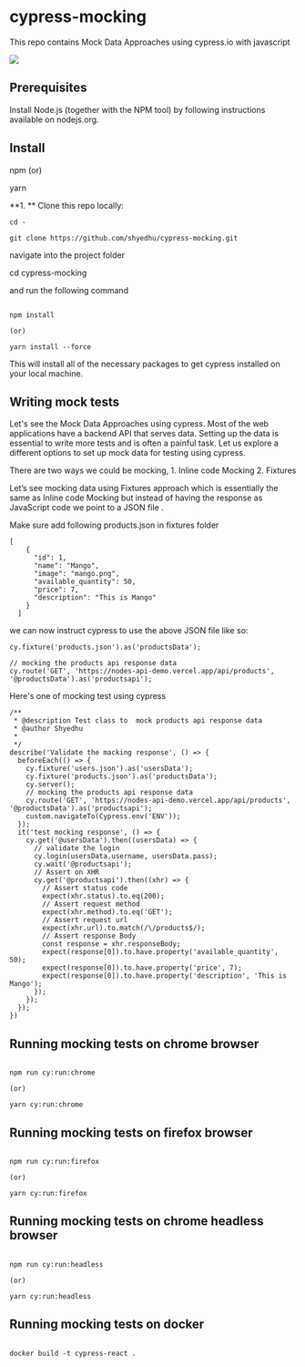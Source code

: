 # cypress-mocking

This repo contains Mock Data Approaches using cypress.io with javascript

![](https://github.com/shyedhu/images/blob/main/cypress-mock-test-run.gif)

## Prerequisites

Install Node.js (together with the NPM tool) by following instructions available on nodejs.org.

## Install

npm (or)

yarn

**1. ** Clone this repo locally:
```console
cd - 

git clone https://github.com/shyedhu/cypress-mocking.git

```
navigate into the project folder

cd cypress-mocking

and run the following command

```console

npm install

(or)

yarn install --force

```
This will install all of the necessary packages to get cypress installed on your local machine.

## Writing mock tests 
Let's see the Mock Data Approaches using cypress. Most of the web applications have a backend API that serves data. Setting up the data is essential to write more tests and is often a painful task. Let us explore a different options to set up mock data for testing using cypress.

There are two ways we could be mocking, 1. Inline code Mocking 2. Fixtures

Let’s see mocking data using Fixtures approach which is essentially the same as Inline code Mocking but instead of having the response as JavaScript code we point to a JSON file .

Make sure add following products.json in fixtures folder 

```console
[
    {
      "id": 1,
      "name": "Mango",
      "image": "mango.png",
      "available_quantity": 50,
      "price": 7,
      "description": "This is Mango"
    }
  ]
```
we can now instruct cypress to use the above JSON file like so:

```console
cy.fixture('products.json').as('productsData');

// mocking the products api response data
cy.route('GET', 'https://nodes-api-demo.vercel.app/api/products', '@productsData').as('productsapi');
```

Here's one of mocking test using cypress

```console
/**
 * @description Test class to  mock products api response data
 * @author Shyedhu
 *
 */
describe('Validate the macking response', () => {
  beforeEach(() => {
    cy.fixture('users.json').as('usersData');
    cy.fixture('products.json').as('productsData');
    cy.server();
    // mocking the products api response data
    cy.route('GET', 'https://nodes-api-demo.vercel.app/api/products', '@productsData').as('productsapi');
    custom.navigateTo(Cypress.env('ENV'));
  });
  it('test mocking response', () => {
    cy.get('@usersData').then((usersData) => {
      // validate the login
      cy.login(usersData.username, usersData.pass);
      cy.wait('@productsapi');
      // Assert on XHR
      cy.get('@productsapi').then((xhr) => {
        // Assert status code
        expect(xhr.status).to.eq(200);
        // Assert request method
        expect(xhr.method).to.eq('GET');
        // Assert request url
        expect(xhr.url).to.match(/\/products$/);
        // Assert response Body
        const response = xhr.responseBody;
        expect(response[0]).to.have.property('available_quantity', 50);
        expect(response[0]).to.have.property('price', 7);
        expect(response[0]).to.have.property('description', 'This is Mango');
      });
    });
  });
})

```

## Running mocking tests on chrome browser

```console

npm run cy:run:chrome

(or)

yarn cy:run:chrome

```

## Running mocking tests on firefox browser

```console

npm run cy:run:firefox

(or)

yarn cy:run:firefox

```

## Running mocking tests on chrome headless browser

```console

npm run cy:run:headless

(or)

yarn cy:run:headless

```

## Running mocking tests on docker 

```console

docker build -t cypress-react .

```
